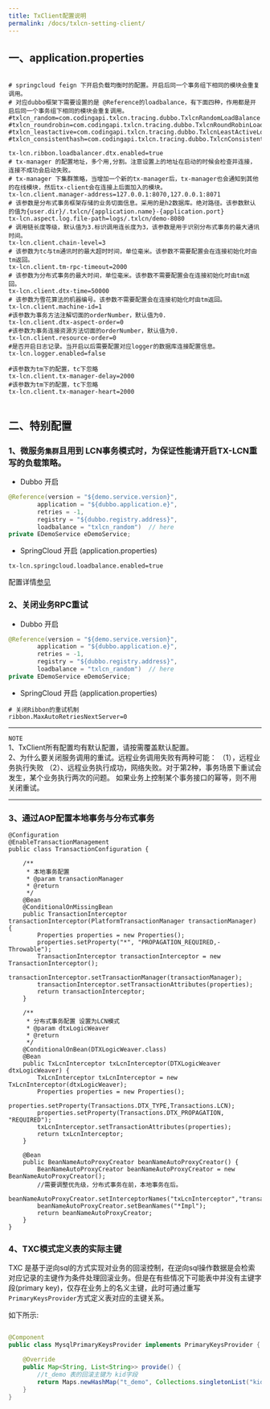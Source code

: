 ```yaml
---
title: TxClient配置说明
permalink: /docs/txlcn-setting-client/
---
```


## 一、application.properties
```properties

# springcloud feign 下开启负载均衡时的配置。开启后同一个事务组下相同的模块会重复调用。
# 对应dubbo框架下需要设置的是 @Reference的loadbalance，有下面四种，作用都是开启后同一个事务组下相同的模块会重复调用。
#txlcn_random=com.codingapi.txlcn.tracing.dubbo.TxlcnRandomLoadBalance
#txlcn_roundrobin=com.codingapi.txlcn.tracing.dubbo.TxlcnRoundRobinLoadBalance
#txlcn_leastactive=com.codingapi.txlcn.tracing.dubbo.TxlcnLeastActiveLoadBalance
#txlcn_consistenthash=com.codingapi.txlcn.tracing.dubbo.TxlcnConsistentHashLoadBalance

tx-lcn.ribbon.loadbalancer.dtx.enabled=true
# tx-manager 的配置地址，多个用,分割。注意设置上的地址在启动的时候会检查并连接，连接不成功会启动失败。
# tx-manager 下集群策略，当增加一个新的tx-manager后，tx-manager也会通知到其他的在线模块，然后tx-client会在连接上后面加入的模块。
tx-lcn.client.manager-address=127.0.0.1:8070,127.0.0.1:8071
# 该参数是分布式事务框架存储的业务切面信息。采用的是h2数据库。绝对路径。该参数默认的值为{user.dir}/.txlcn/{application.name}-{application.port}
tx-lcn.aspect.log.file-path=logs/.txlcn/demo-8080
# 调用链长度等级，默认值为3.标识调用连长度为3，该参数是用于识别分布式事务的最大通讯时间。
tx-lcn.client.chain-level=3
# 该参数为tc与tm通讯时的最大超时时间，单位毫米。该参数不需要配置会在连接初始化时由tm返回。
tx-lcn.client.tm-rpc-timeout=2000
# 该参数为分布式事务的最大时间，单位毫米。该参数不需要配置会在连接初始化时由tm返回。
tx-lcn.client.dtx-time=50000
# 该参数为雪花算法的机器编号。该参数不需要配置会在连接初始化时由tm返回。
tx-lcn.client.machine-id=1
#该参数为事务方法注解切面的orderNumber，默认值为0.
tx-lcn.client.dtx-aspect-order=0
#该参数为事务连接资源方法切面的orderNumber，默认值为0.
tx-lcn.client.resource-order=0
#是否开启日志记录。当开启以后需要配置对应logger的数据库连接配置信息。
tx-lcn.logger.enabled=false

#该参数为tm下的配置，tc下忽略
tx-lcn.client.tx-manager-delay=2000
#该参数为tm下的配置，tc下忽略
tx-lcn.client.tx-manager-heart=2000


```

## 二、特别配置
### 1、微服务`集群`且用到 LCN事务模式时，为保证性能请开启TX-LCN重写的负载策略。

* Dubbo 开启
```java
@Reference(version = "${demo.service.version}",
        application = "${dubbo.application.e}",
        retries = -1,
        registry = "${dubbo.registry.address}",
        loadbalance = "txlcn_random")  // here
private EDemoService eDemoService;
```
* SpringCloud 开启 (application.properties)
```properties
tx-lcn.springcloud.loadbalance.enabled=true
```
配置详情[参见](distributed.html)

### 2、关闭业务RPC重试
* Dubbo 开启
```java
@Reference(version = "${demo.service.version}",
        application = "${dubbo.application.e}",
        retries = -1,
        registry = "${dubbo.registry.address}",
        loadbalance = "txlcn_random")  // here
private EDemoService eDemoService;
```
* SpringCloud 开启 (application.properties)
```properties
# 关闭Ribbon的重试机制
ribbon.MaxAutoRetriesNextServer=0
```


----------------

`NOTE`  
1、TxClient所有配置均有默认配置，请按需覆盖默认配置。  
2、为什么要关闭服务调用的重试。远程业务调用失败有两种可能：
（1），远程业务执行失败 （2）、远程业务执行成功，网络失败。对于第2种，事务场景下重试会发生，某个业务执行两次的问题。
如果业务上控制某个事务接口的幂等，则不用关闭重试。

----------------

### 3、通过AOP配置本地事务与分布式事务


```
@Configuration
@EnableTransactionManagement
public class TransactionConfiguration {

    /**
     * 本地事务配置
     * @param transactionManager
     * @return
     */
    @Bean
    @ConditionalOnMissingBean
    public TransactionInterceptor transactionInterceptor(PlatformTransactionManager transactionManager) {
        Properties properties = new Properties();
        properties.setProperty("*", "PROPAGATION_REQUIRED,-Throwable");
        TransactionInterceptor transactionInterceptor = new TransactionInterceptor();
        transactionInterceptor.setTransactionManager(transactionManager);
        transactionInterceptor.setTransactionAttributes(properties);
        return transactionInterceptor;
    }

    /**
     * 分布式事务配置 设置为LCN模式
     * @param dtxLogicWeaver
     * @return
     */
    @ConditionalOnBean(DTXLogicWeaver.class)
    @Bean
    public TxLcnInterceptor txLcnInterceptor(DTXLogicWeaver dtxLogicWeaver) {
        TxLcnInterceptor txLcnInterceptor = new TxLcnInterceptor(dtxLogicWeaver);
        Properties properties = new Properties();
        properties.setProperty(Transactions.DTX_TYPE,Transactions.LCN);
        properties.setProperty(Transactions.DTX_PROPAGATION, "REQUIRED");
        txLcnInterceptor.setTransactionAttributes(properties);
        return txLcnInterceptor;
    }

    @Bean
    public BeanNameAutoProxyCreator beanNameAutoProxyCreator() {
        BeanNameAutoProxyCreator beanNameAutoProxyCreator = new BeanNameAutoProxyCreator();
        //需要调整优先级，分布式事务在前，本地事务在后。
        beanNameAutoProxyCreator.setInterceptorNames("txLcnInterceptor","transactionInterceptor");
        beanNameAutoProxyCreator.setBeanNames("*Impl");
        return beanNameAutoProxyCreator;
    }
}

```
 
 ### 4、TXC模式定义表的实际主键

TXC 是基于逆向sql的方式实现对业务的回滚控制，在逆向sql操作数据是会检索对应记录的主键作为条件处理回滚业务。但是在有些情况下可能表中并没有主键字段(primary key)，仅存在业务上的名义主键，此时可通过重写`PrimaryKeysProvider`方式定义表对应的主键关系。   

如下所示:    

```java

@Component
public class MysqlPrimaryKeysProvider implements PrimaryKeysProvider {

    @Override
    public Map<String, List<String>> provide() {
        //t_demo 表的回滚主键为 kid字段
        return Maps.newHashMap("t_demo", Collections.singletonList("kid"));
    }
}

```
